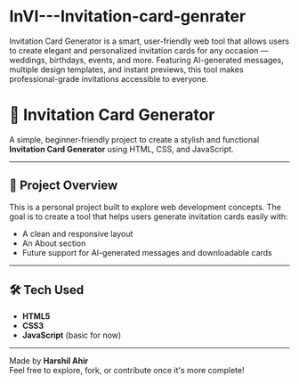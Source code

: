 # InVI---Invitation-card-genrater
 Invitation Card Generator is a smart, user-friendly web tool that allows users to create elegant and personalized invitation cards for any occasion — weddings, birthdays, events, and more. Featuring AI-generated messages, multiple design templates, and instant previews, this tool makes professional-grade invitations accessible to everyone.
# 🎉 Invitation Card Generator

A simple, beginner-friendly project to create a stylish and functional **Invitation Card Generator** using HTML, CSS, and JavaScript.

---

## 📌 Project Overview

This is a personal project built to explore web development concepts. The goal is to create a tool that helps users generate invitation cards easily with:
- A clean and responsive layout
- An About section
- Future support for AI-generated messages and downloadable cards

---

## 🛠️ Tech Used

- **HTML5**
- **CSS3**
- **JavaScript** (basic for now)

---

Made by **Harshil Ahir**  
Feel free to explore, fork, or contribute once it's more complete!


